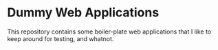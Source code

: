 Dummy Web Applications
======================

This repository contains some boiler-plate web applications that I like to
keep around for testing, and whatnot.
